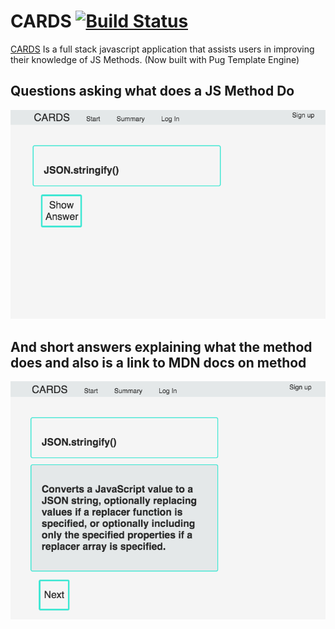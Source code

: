 # CARDS [![Build Status](https://api.travis-ci.org/NickFoden/cards-pug.svg?branch=master)](https://travis-ci.org/NickFoden/cards)

[CARDS](https://thawing-retreat-12983.herokuapp.com/) Is a full stack javascript application that assists users in improving their knowledge of JS Methods. (Now built with Pug Template Engine)

## Questions asking what does a JS Method Do

![Question](https://github.com/NickFoden/cards-pug/blob/master/public/images/question.png "Cards Question what does JSON.stringify mean")

## And short answers explaining what the method does and also is a link to MDN docs on method

![Answer](https://github.com/NickFoden/cards-pug/blob/master/public/images/answer.png "Cards answer to what JSON.stringify does")

